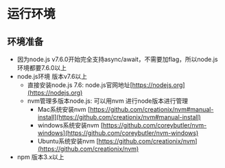 # 运行环境

## 环境准备
- 因为node.js v7.6.0开始完全支持async/await，不需要加flag，所以node.js环境都要7.6.0以上
- node.js环境 版本v7.6以上
    - 直接安装node.js 7.6: node.js官网地址[https://nodejs.org](https://nodejs.org) 
    - nvm管理多版本node.js: 可以用nvm 进行node版本进行管理
        - Mac系统安装nvm [https://github.com/creationix/nvm#manual-install](https://github.com/creationix/nvm#manual-install)
        - windows系统安装nvm [https://github.com/coreybutler/nvm-windows](https://github.com/coreybutler/nvm-windows)
        - Ubuntu系统安装nvm [https://github.com/creationix/nvm](https://github.com/creationix/nvm)
- npm 版本3.x以上 